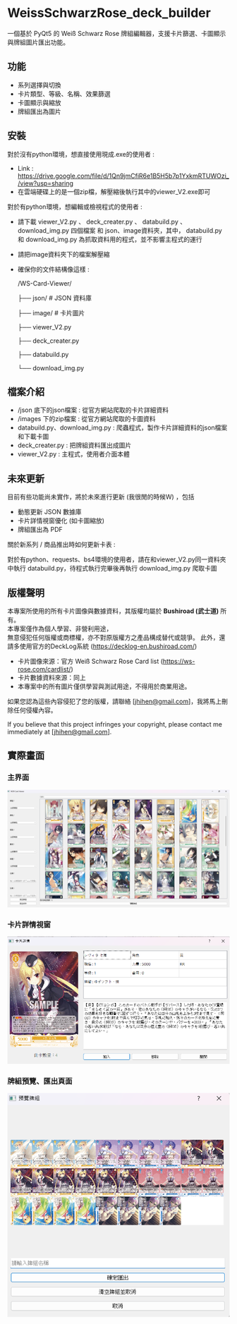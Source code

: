 # WeissSchwarzRose_deck_builder

一個基於 PyQt5 的 Weiß Schwarz Rose 牌組編輯器，支援卡片篩選、卡圖顯示與牌組圖片匯出功能。

## 功能
- 系列選擇與切換
- 卡片類型、等級、名稱、效果篩選
- 卡圖顯示與縮放
- 牌組匯出為圖片

## 安裝
對於沒有python環境，想直接使用現成.exe的使用者 : 
- Link : https://drive.google.com/file/d/1Qn9jmCfiR6e1B5H5b7p1YxkmRTUWOzi_/view?usp=sharing
- 在雲端硬碟上的是一個zip檔，解壓縮後執行其中的viewer_V2.exe即可

對於有python環境，想編輯或檢視程式的使用者 : 
- 請下載 viewer_V2.py 、 deck_creater.py 、 databuild.py 、 download_img.py 四個檔案 和 json、image資料夾，其中， databuild.py 和 download_img.py 為抓取資料用的程式，並不影響主程式的運行
- 請把image資料夾下的檔案解壓縮
- 確保你的文件結構像這樣 :

  /WS-Card-Viewer/
  
  ├── json/            # JSON 資料庫
  
  ├── image/           # 卡片圖片
  
  ├── viewer_V2.py
  
  ├── deck_creater.py
  
  ├── databuild.py
  
  └── download_img.py



## 檔案介紹
- /json 底下的json檔案 : 從官方網站爬取的卡片詳細資料
- /images 下的zip檔案 : 從官方網站爬取的卡圖資料
- databuild.py、download_img.py : 爬蟲程式，製作卡片詳細資料的json檔案和下載卡圖
- deck_creater.py : 把牌組資料匯出成圖片
- viewer_V2.py : 主程式，使用者介面本體

## 未來更新
目前有些功能尚未實作，將於未來進行更新 (我很閒的時候W) ，包括
- 動態更新 JSON 數據庫
- 卡片詳情視窗優化 (如卡圖縮放)
- 牌組匯出為 PDF

關於新系列 / 商品推出時如何更新卡表 : 

對於有python、requests、bs4環境的使用者，請在和viewer_V2.py同一資料夾中執行 databuild.py，待程式執行完畢後再執行 download_img.py 爬取卡圖

## 版權聲明

本專案所使用的所有卡片圖像與數據資料，其版權均屬於 **Bushiroad (武士道)** 所有。  
本專案僅作為個人學習、非營利用途，  
無意侵犯任何版權或商標權，亦不對原版權方之產品構成替代或競爭。
此外，還請多使用官方的DeckLog系統 (https://decklog-en.bushiroad.com/)

- 卡片圖像來源：官方 Weiß Schwarz Rose Card list (https://ws-rose.com/cardlist/)
- 卡片數據資料來源：同上
- 本專案中的所有圖片僅供學習與測試用途，不得用於商業用途。

如果您認為這些內容侵犯了您的版權，請聯絡 [jhihen@gmail.com]，我將馬上刪除任何侵權內容。

If you believe that this project infringes your copyright, please contact me immediately at [jhihen@gmail.com].

## 實際畫面
### 主界面
![主頁面](assets/mainpage.png)

### 卡片詳情視窗
![卡片資訊](assets/cardpage.png)

### 牌組預覽、匯出頁面
![牌組預覽、匯出](assets/exportpage.png)
